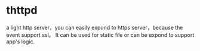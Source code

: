 # thttpd
a light http server，you can easily expond to https server，because the event support ssl。
It can be used for static file or can be expond to support app's logic.
